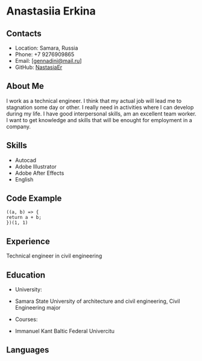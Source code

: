 # Anastasiia Erkina
## Contacts
* Location: Samara, Russia
* Phone: +7 9276909865
* Email: [gennadini@mail.ru]
* GitHub: [NastasiaEr](https://github.com/NastasiaEr)
 
## About Me
I work as a technical engineer. I think that my actual job will lead me to stagnation some day or other. I really need in activities where I can develop during my life. I have good interpersonal skills, am an excellent team worker. I want to get knowledge and skills that will be enought for employment in a company.
 
## Skills
* Autocad
* Adobe Illustrator
* Adobe After Effects
* English
 
## Code Example
```
((a, b) => {
return a + b;
})(1, 1)
```
 
## Experience
Technical engineer in civil engineering
 
## Education
* University: 
+ Samara State University of architecture and civil engineering, Civil Engineering major
* Courses:
+ Immanuel Kant Baltic Federal Univercitu
 
## Languages